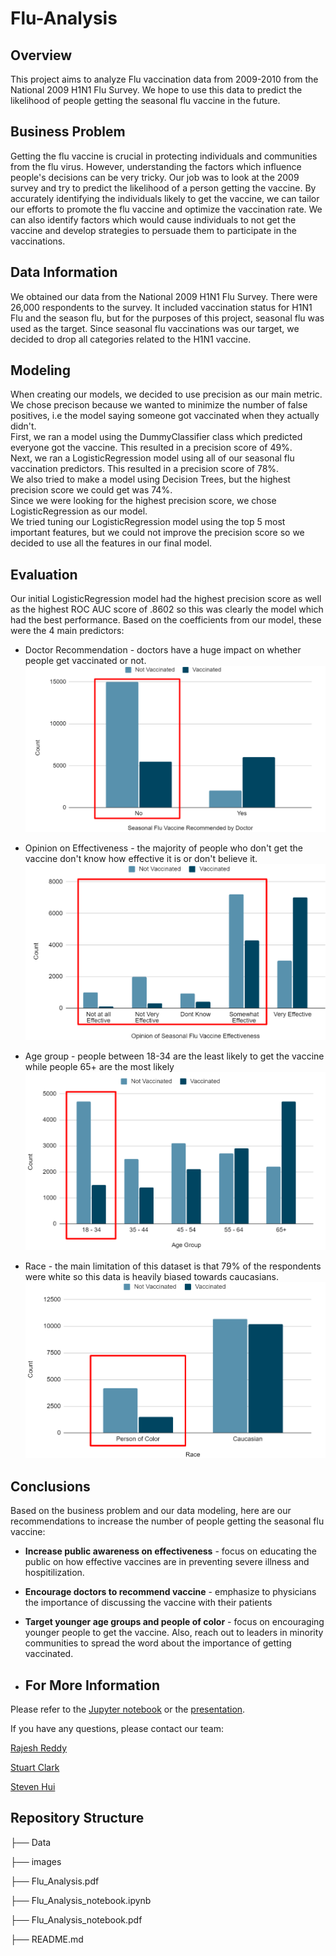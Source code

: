 # Flu-Analysis

## Overview
This project aims to analyze Flu vaccination data from 2009-2010 from the National 2009 H1N1 Flu Survey. We hope to use this data to predict the likelihood of people getting the seasonal flu vaccine in the future.

## Business Problem

Getting the flu vaccine is crucial in protecting individuals and communities from the flu virus. However, understanding the factors which influence people's decisions can be very tricky. Our job was to look at the 2009 survey and try to predict the likelihood of a person getting the vaccine. By accurately identifying the individuals likely to get the vaccine, we can tailor our efforts to promote the flu vaccine and optimize the vaccination rate. We can also identify factors which would cause individuals to not get the vaccine and develop strategies to persuade them to participate in the vaccinations.

## Data Information

We obtained our data from the National 2009 H1N1 Flu Survey. There were 26,000 respondents to the survey. It included vaccination status for H1N1 Flu and the season flu, but for the purposes of this project, seasonal flu was used as the target. Since seasonal flu vaccinations was our target, we decided to drop all categories related to the H1N1 vaccine.

## Modeling

When creating our models, we decided to use precision as our main metric. We chose precison because we wanted to minimize the number of false positives, i.e the model saying someone got vaccinated when they actually didn't.  
First, we ran a model using the DummyClassifier class which predicted everyone got the vaccine. This resulted in a precision score of 49%.    
Next, we ran a LogisticRegression model using all of our seasonal flu vaccination predictors. This resulted in a precision score of 78%.  
We also tried to make a model using Decision Trees, but the highest precision score we could get was 74%.  
Since we were looking for the highest precision score, we chose LogisticRegression as our model.  
We tried tuning our LogisticRegression model using the top 5 most important features, but we could not improve the precision score so we decided to use all the features in our final model.

## Evaluation

Our initial LogisticRegression model had the highest precision score as well as the highest ROC AUC score of .8602 so this was clearly the model which had the best performance.
Based on the coefficients from our model, these were the 4 main predictors:
- Doctor Recommendation - doctors have a huge impact on whether people get vaccinated or not.  
![image](./images/doc_analysis.png)
  
  
- Opinion on Effectiveness - the majority of people who don't get the vaccine don't know how effective it is or don't believe it.
![image](./images/opinion_effectiveness.png)
  
  
- Age group - people between 18-34 are the least likely to get the vaccine while people 65+ are the most likely
![image](./images/age_group.png)
  
  
- Race - the main limitation of this dataset is that 79% of the respondents were white so this data is heavily biased towards caucasians.
![image](./images/race.png)
  

## Conclusions

Based on the business problem and our data modeling, here are our recommendations to increase the number of people getting the seasonal flu vaccine:
- **Increase public awareness on effectiveness** - focus on educating the public on how effective vaccines are in preventing severe illness and hospitilization.
- **Encourage doctors to recommend vaccine** - emphasize to physicians the importance of discussing the vaccine with their patients
- **Target younger age groups and people of color** - focus on encouraging younger people to get the vaccine. Also, reach out to leaders in minority communities to spread the word about the importance of getting vaccinated.

-  ## For More Information

 Please refer to the [Jupyter notebook](./Flu_Analysis.ipynb) or the [presentation](./Flu_Analysis.pdf).

 If you have any questions, please contact our team:

 [Rajesh Reddy](https://github.com/rredd002)

 [Stuart Clark](https://github.com/sclarkHOU)

 [Steven Hui](https://github.com/xuqc01)

 ## Repository Structure

├── Data

├── images

├── Flu_Analysis.pdf

├── Flu_Analysis_notebook.ipynb

├── Flu_Analysis_notebook.pdf

├── README.md

